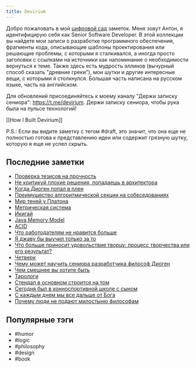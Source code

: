 ```yaml
---
title: Devirium
---
```


Добро пожаловать в мой [цифровой сад](https://maggieappleton.com/garden-history) заметок. Меня зовут Антон, я идентифицирую себя как Senior Software Developer. В этой коллекции вы найдете мои записи о разработке программного обеспечения, фрагменты кода, описывающие шаблоны проектирования или решающие проблемы, с которыми я сталкивался, а иногда просто заголовки с ссылками на источники как напоминание о необходимости вернуться к теме. Также здесь есть мудрость эллинов (вычурный способ сказать "древние греки"), мои шутки и другие интересные вещи, с которыми я столкнулся. Большая часть написана на русском языке, часть на английском.

Для обновлений присоединяйтесь к моему каналу "Держи записку сениора": https://t.me/devirium. Держи записку сениора, чтобы рука была на пульсе технологий!

[[How I Built Devirium]]

P.S.: Если вы видите заметку с тегом #draft, это значит, что она еще не полностью готова к представлению идеи или содержит грязную шутку, которую я еще не успел скрыть.

## Последние заметки
- [Проверка тезисов на прочность](2024-10/Проверка-тезисов-на-прочность.md)
- [Не критикуй плохие решения, попадаешь в архитектора](2024-10/Не-критикуй-плохие-решения,-попадаешь-в-архитектора.md)
- [Когда Диоген попал в плен](2024-10/Когда-Диоген-попал-в-плен.md)
- [Преимущество алгоритмической секции на собеседованиях](2024-10/Преимущество-алгоритмической-секции-на-собеседованиях.md)
- [Мир теней у Платона](2024-10/Мир-теней-у-Платона.md)
- [Метрическая система](2024/2024-09/Метрическая-система.md)
- [Икигай](2024/2024-09/Икигай.md)
- [Java Memory Model](2024/2024-09/Java-Memory-Model.md)
- [ACID](2022/2022-08/ACID.md)
- [Что работодателям не нравится больше](draft/Что-работодателям-не-нравится-больше.md)
- [Я джаву бы выучил только за то](2024/2024-08/Я-джаву-бы-выучил-только-за-то.md)
- [Что больше приносит удовольствие творцу: процесс творчества или его результат?](2024/2024-08/Что-больше-приносит-удовольствие-творцу:-процесс-творчества-или-его-результат?.md)
- [Четверк](2024/2024-08/Четверк.md)
- [Чему может научить сениора разработчика философ Диоген](2024/2024-08/Чему-может-научить-сениора-разработчика-философ-Диоген.md)
- [Чем смешнее вы хотите быть](2024/2024-08/Чем-смешнее-вы-хотите-быть.md)
- [Тарологи](2024/2024-08/Тарологи.md)
- [Стендап в основном строится на том](2024/2024-08/Стендап-в-основном-строится-на-том.md)
- [Сегодня был в конноспортивной школе с сыном](2024/2024-08/Сегодня-был-в-конноспортивной-школе-с-сыном.md)
- [С каждым днем мы все дальше от Бога](2024/2024-08/С-каждым-днем-мы-все-дальше-от-Бога.md)
- [Почему люди не подают милостыню философам](2024/2024-08/Почему-люди-не-подают-милостыню-философам.md)


## Популярные тэги
- #humor
- #logic
- #philosophy
- #design
- #book

